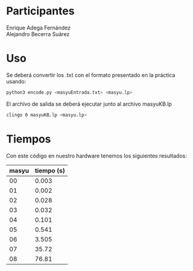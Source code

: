 # Participantes
Enrique Adega Fernández  
Alejandro Becerra Suárez
# Uso
Se deberá convertir los .txt con el formato presentado en la práctica usando:  
```sh
python3 encode.py <masyuEntrada.txt> <masyu.lp>  
```
El archivo de salida se deberá ejecutar junto al archivo masyuKB.lp  
```sh
clingo 0 masyuKB.lp <masyu.lp>  
```  
# Tiempos
Con este código en nuestro hardware tenemos los siguientes resultados:  

| masyu  | tiempo (s) |
| ------ | ------ |
| 00 	| 0.003  |
| 01 	| 0.002  |
| 02 	| 0.028  |
| 03 	| 0.032  |
| 04 	| 0.101  |
| 05 	| 0.541  |
| 06 	| 3.505  |
| 07 	| 35.72  |
| 08 	| 76.81  |
